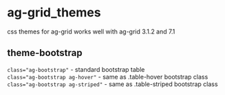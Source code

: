 # ag-grid_themes
css themes for ag-grid
works well with ag-grid 3.1.2 and 7.1

## theme-bootstrap
`class="ag-bootstrap"` - standard bootstrap table <br>
`class="ag-bootstrap ag-hover"` - same as .table-hover bootstrap class <br>
`class="ag-bootstrap ag-striped"` - same as .table-striped bootstrap class
